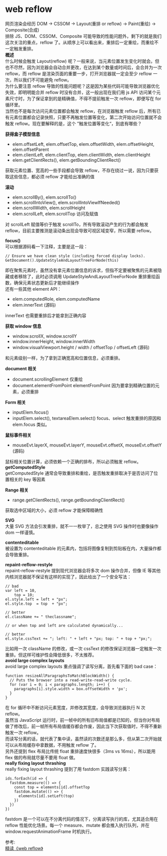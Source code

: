 # web reflow
网页渲染会经历 DOM -> CSSOM -> Layout(重排 or reflow) -> Paint(重绘) -> Composite(合成)  
排除 JS、DOM、CSSOM、Composite 可能导致的性能问题外，剩下的就是我们这次关注的重点，reflow 了。从顺序上可以看出来，重排后一定重绘，而重绘不一定触发重排。  
**概述**  
什么时候会触发 Layout(reflow) 呢？一般来说，当元素位置发生变化时就会。但也不尽然，因为浏览器会自动合并更改，在达到某个数量或时间后，会合并为一次 reflow，而 reflow 是渲染页面的重要一步，打开浏览器就一定会至少 reflow 一次，所以我们不可能避免 reflow。  
为什么要注意 reflow 导致的性能问题呢？这是因为某些代码可能导致浏览器优化失效，即明明能合并 reflow 时没有合并，这一般出现在我们用 js API 访问某个元素尺寸时，为了保证拿到的是精确值，不得不提前触发一次 reflow，即便写在 for 循环里。  
当然也不是每次访问元素位置都会触发 reflow，在浏览器触发 reflow 后，所有已有元素位置都会记录快照，只要不再触发位置等变化，第二次开始访问位置就不会触发 reflow。现在要解释的是，这个 ”触发位置等变化“，到底有哪些？  

**获得盒子模型信息**  
- elem.offsetLeft, elem.offsetTop, elem.offsetWidth, elem.offsetHeight, elem.offsetParent
- elem.clientLeft, elem.clientTop, elem.clientWidth, elem.clientHeight
- elem.getClientRects(), elem.getBoundingClientRect()

获取元素位置、宽高的一些手段都会导致 reflow，不存在绕过一说，因为只要获取这些信息，都必须 reflow 才能给出准确的值  

**滚动**  
- elem.scrollBy(), elem.scrollTo()
- elem.scrollIntoView(), elem.scrollIntoViewIfNeeded()
- elem.scrollWidth, elem.scrollHeight
- elem.scrollLeft, elem.scrollTop 访问及赋值

对 scrollLeft 赋值等价于触发 scrollTo，所有导致滚动产生的行为都会触发 reflow，目前主要推测是滚动条出现会导致可视区域变窄，所以需要 reflow。  

**focus()**  
可以根据源码看一下注释，主要是这一段：  
``` 
// Ensure we have clean style (including forced display locks).
GetDocument().UpdateStyleAndLayoutTreeForNode(this)
```
即在聚焦元素时，虽然没有拿元素位置信息的诉求，但指不定要被聚焦的元素被隐藏或者移除了，此时必须调用 UpdateStyleAndLayoutTreeForNode 重排重绘函数，确保元素状态更新后才能继续操作  
还有一些其他 element API：  
- elem.computedRole, elem.computedName
- elem.innerText (源码)

innerText 也需要重排后才能拿到正确内容  

**获取 window 信息**  
- window.scrollX, window.scrollY
- window.innerHeight, window.innerWidth
- window.visualViewport.height / width / offsetTop / offsetLeft (源码)

和元素级别一样，为了拿到正确宽高和位置信息，必须重排。  

**document 相关**  
- document.scrollingElement 仅重绘
- document.elementFromPoint
elementFromPoint 因为要拿到精确位置的元素，必须重排

**Form 相关**  
- inputElem.focus()
- inputElem.select(), textareaElem.select()
focus、select 触发重排的原因和 elem.focus 类似。

**鼠标事件相关**  
- mouseEvt.layerX, mouseEvt.layerY, mouseEvt.offsetX, mouseEvt.offsetY (源码)

鼠标相关位置计算，必须依赖一个正确的排布，所以必须触发 reflow。  
**getComputedStyle**  
getComputedStyle 通常会导致重排和重绘，是否触发重排取决于是否访问了位置相关的 key 等因素  

**Range 相关**  
- range.getClientRects(), range.getBoundingClientRect()

获取选中区域的大小，必须 reflow 才能保障精确性  

**SVG**  
大量 SVG 方法会引发重排，就不一一枚举了，总之使用 SVG 操作时也要像操作 dom 一样谨慎。

**contenteditable**  
被设置为 contenteditable 的元素内，包括将图像复制到剪贴板在内，大量操作都会导致重排。

**repaint-reflow-restyle**  
repaint-reflow-restyle 提到现代浏览器会将多次 dom 操作合并，但像 IE 等其他内核浏览器就不保证有这样的实现了，因此给出了一个安全写法：  
``` 
// bad
var left = 10,
    top = 10;
el.style.left = left + "px";
el.style.top  = top  + "px";
 
// better 
el.className += " theclassname";
 
// or when top and left are calculated dynamically...
 
// better
el.style.cssText += "; left: " + left + "px; top: " + top + "px;";
```
比如用一次 className 的修改，或一次 cssText 的修改保证浏览器一定触发一次重排。但这样可维护性会降低很多，不太推荐。  
**avoid large complex layouts**  
avoid large complex layouts 重点强调了读写分离，首先看下面的 bad case：  
``` 
function resizeAllParagraphsToMatchBlockWidth() {
  // Puts the browser into a read-write-read-write cycle.
  for (var i = 0; i < paragraphs.length; i++) {
    paragraphs[i].style.width = box.offsetWidth + 'px';
  }
}
```
在 for 循环中不断访问元素宽度，并修改其宽度，会导致浏览器执行 N 次 reflow。  
虽然当 JavaScript 运行时，前一帧中的所有旧布局值都是已知的，但当你对布局做了修改后，前一帧所有布局值缓存都会作废，因此当下次获取值时，不得不重新触发一次 reflow。  
而读写分离的话，就代表了集中读，虽然读的次数还是那么多，但从第二次开始就可以从布局缓存中拿数据，不用触发 reflow 了。  
另外还提到 flex 布局比传统 float 重排速度快很多（3ms vs 16ms），所以能用 flex 做的布局就尽量不要用 float 做。  
**really fixing layout thrashing**  
really fixing layout thrashing 提到了用 fastdom 实践读写分离：  
``` 
ids.forEach(id => {
  fastdom.measure(() => {
    const top = elements[id].offsetTop
    fastdom.mutate(() => {
      elements[id].setLeft(top)
    })
  })
})
```
fastdom 是一个可以在不分离代码的情况下，分离读写执行的库，尤其适合用在 reflow 性能优化场景。每一个 measure、mutate 都会推入执行队列，并在 window.requestAnimationFrame 时机执行。  


参考:  
[精读《web reflow》](https://mp.weixin.qq.com/s/uaNTKwdXDSVLixF4Rz1H3Q)
